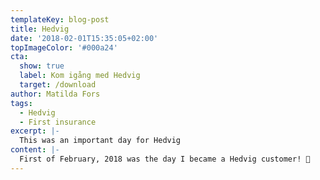 ```yaml
---
templateKey: blog-post
title: Hedvig
date: '2018-02-01T15:35:05+02:00'
topImageColor: '#000a24'
cta:
  show: true
  label: Kom igång med Hedvig
  target: /download
author: Matilda Fors
tags:
  - Hedvig
  - First insurance
excerpt: |-
  This was an important day for Hedvig
content: |-
  First of February, 2018 was the day I became a Hedvig customer! 🙌
---
```

